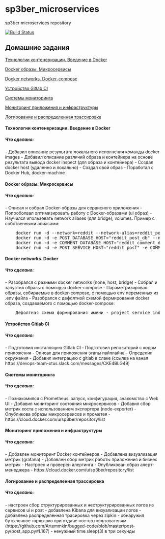 # sp3ber_microservices
sp3ber microservices repository

[![Build Status](https://travis-ci.com/otus-devops-2019-05/sp3ber_microservices.svg?branch=master)](https://travis-ci.com/otus-devops-2019-05/sp3ber_infra)

## Домашние задания

[Технологии контенеризации. Введение в Docker](#docker_2)

[Docker образы. Микросервисы](#docker_3)

[Docker networks. Docker-compose](#docker_4)

[Устройство Gitlab CI](#gitlab_ci)

[Системы мониторинга](#monitoring_1)

[Мониторинг приложения и инфраструктуры](#monitoring_2)

[Логирование и распределенная трассировка](#logging_1)

<a name="#docker_2"><h4>Технологии контенеризации. Введение в Docker</h4></a>

<h5>Что сделано:</h3>
- Добавил описание результата локального исполнения команды docker images
- Добавил описание различий образа и контейнера на основе результата вывода docker inspect (для образа и контейнера)
- Создал docker host (удаленно и локально)
- Создал свой образ
- Поработал с Docker Hub, docker-machine


<a name="#docker_3"><h4>Docker образы. Микросервисы</h4></a>

<h5>Что сделано:</h3>
- Описал и собрал Docker-образы для сервисного приложения
- Попроболвал оптимизировать работу с Docker-образами (ui образ)
- Научился ипользовать network aliases (для bridge), volumes. Пример с собственными алиасами:
<pre>
    docker run -d --network=reddit --network-alias=reddit_post_db --network-alias=reddit_comment_db mongo:latest
    docker run -d -e POST_DATABASE_HOST="reddit_post_db" --network=reddit --network-alias=reddit_post sp3ber/post:1.0
    docker run -d -e COMMENT_DATABASE_HOST="reddit_comment_db" --network=reddit --network-alias=reddit_comment sp3ber/comment:1.0
    docker run -d -e POST_SERVICE_HOST="reddit_post" -e COMMENT_SERVICE_HOST="reddit_comment" --network=reddit -p 9292:9292 sp3ber/ui:1.0
</pre>

<a name="#docker_4"><h4>Docker networks. Docker</h4></a>

<h5>Что сделано:</h3>
- Разобрался с разными docker networks (none, host, bridge)
- Собрал и запустил образы с помощью docker-compose
- Параметризировал образы, собираемые в docker-compose, с помощью env переменных из .env файла
- Разобрался с дефолтной схемой формирования docker образа, создаваемого с помощью docker-compose:
<pre>
    Дефолтная схема формирования имени - project_service_index (где project и service в нашем случае просто подкаталоги, а index - номер инстанса - т.к. мы не скейлим ничего, то всех инстансов по одному), но имя можно задать самому через поле container_name
</pre>

<a name="#gitlab_ci"><h4>Устройство Gitlab CI</h4></a>

<h5>Что сделано:</h3>
- Подготовил инсталляцию Gitlab CI
- Подготовил репозиторий с кодом приложения
- Описал для приложения этапы пайплайна
- Определил окружения
- Добавил интеграцию с gitlab в слаке (ссылка на канал https://devops-team-otus.slack.com/messages/CKE4BLG49)

<a name="#monitoring_1"><h4>Системы мониторинга</h4></a>

<h5>Что сделано:</h3>
- Познакомился с Prometheus: запуск, конфигурация, знакомство с Web UI
- Добавил мониторинг состояния микросервисов
- Добавил сбор метрик хоста с использованием экспортера (node-exporter)
- Опубликова образы микросервисов и прометея - https://cloud.docker.com/u/sp3ber/repository/list

<a name="#monitoring_2"><h4>Мониторинг приложения и инфраструктуры</h4></a>

<h5>Что сделано:</h3>
- Добавлен мониторинг Docker контейнеров
- Добавлена визуализация метрик (grafana)
- Добавлен сбор метрик работы приложения и бизнес метрик
- Настроен и проверен  алертинга
- Опубликован образ алерт-менеджера - https://cloud.docker.com/u/sp3ber/repository/list

<a name="#logging_1"><h4>Логирование и распределенная трассировка</h4></a>

<h5>Что сделано:</h3>
- настроен сбор структурированных и неструктурированных логов из сервисов ui и post
- добавлена Kibana для визуализации логов
- добавлена распределенная трасировка через zipkin
- обнаружил бутылочное горлышко при отдаче постов пользователям (https://github.com/Artemmkin/bugged-code/blob/master/post-py/post_app.py#L167) - ненужный time.sleep(3) в три секунды 
